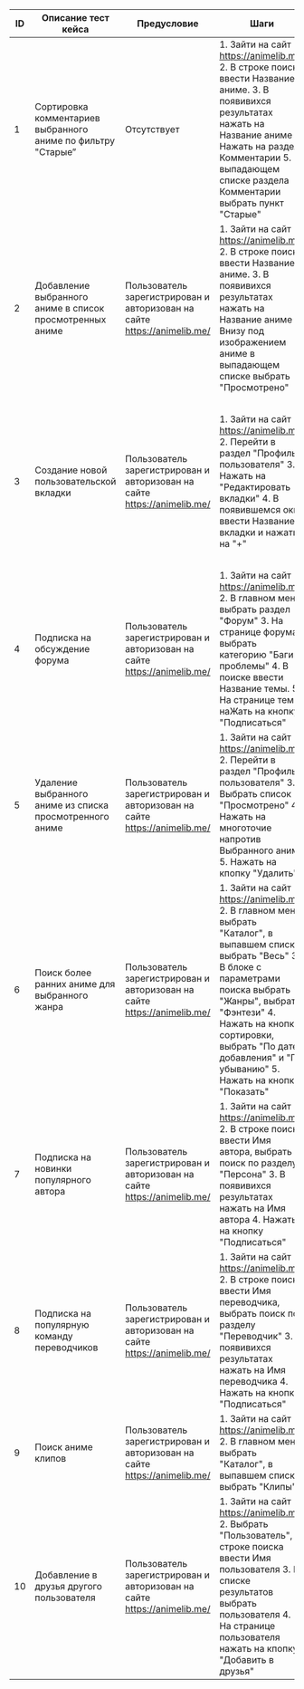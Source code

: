 | ID  | Описание тест кейса | Предусловие | Шаги | Тестовые данные | Фактический результат | Ожидаемый результат | Статус теста |
| --- | --- | --- | --- | --- | --- | --- | --- |
| 1 | Сортировка комментариев выбранного аниме по фильтру "Старые” | Отсутствует | 1. Зайти на сайт https://animelib.me/ 2. В строке поиска ввести Название аниме. 3. В появивихся результатах нажать на Название аниме 4. Нажать на раздел Комментарии 5. В выпадающем списке раздела Комментарии выбрать пункт "Старые" | Название аниме: "Высший во всех мирах" | Коммментарии для выбранного аниме отсортированы по наименьшему по дате публикации, сначала отображаются более старые комментарии, далее, по мере продвижения, более новые  | Коммментарии для выбранного аниме отсортированы по наименьшему по дате публикации, сначала отображаются более старые комментарии, далее, по мере продвижения, более новые  | Пройден |
| 2 | Добавление выбранного аниме в список просмотренных аниме | Пользователь зарегистрирован и авторизован на сайте https://animelib.me/ | 1. Зайти на сайт https://animelib.me 2. В строке поиска ввести Название аниме. 3. В появивихся результатах нажать на Название аниме 4. Внизу под изображением аниме в выпадающем списке выбрать "Просмотрено"  | Название аниме: "Высший во всех мирах" | Аниме появляется в разделе "Просмотрено". Состояние списка меняется на "Просмотрено" | Аниме появляется в разделе "Просмотрено". Состояние списка меняется на "Просмотрено" | Пройден |
| 3 | Создание новой пользовательской вкладки | Пользователь зарегистрирован и авторизован на сайте https://animelib.me/ | 1. Зайти на сайт https://animelib.me/ 2. Перейти в раздел "Профиль пользователя" 3. Нажать на "Редактировать вкладки" 4. В появившемся окне ввести Название вкладки и нажать на "+"  | Название вкладки "Любимые тайтлы" | В списке разделов в профили пользователя появится раздел "Любимые тайтлы", при выборе тайтла появилась возможность добавлять тайтл в созданный раздел | В списке разделов в профили пользователя появится раздел "Любимые тайтлы", при выборе тайтла появилась возможность добавлять тайтл в созданный раздел | Пройден |
| 4 | Подписка на обсуждение форума| Пользователь зарегистрирован и авторизован на сайте https://animelib.me/ | 1. Зайти на сайт https://animelib.me/ 2. В главном меню выбрать раздел "Форум" 3. На странице форума выбрать категорию "Баги и проблемы" 4. В поиске ввести Название темы. 5. На странице темы наЖать на кнопку "Подписаться"  | Название категории: "Баги и проблемы", Название темы: "Тупой вопрос...."| Кпопка "Подписаться" изменила свой статус на "Вы подписаны". | Кпопка "Подписаться" изменила свой статус на "Вы подписаны". | Пройден |
| 5 | Удаление выбранного аниме из списка просмотренного аниме | Пользователь зарегистрирован и авторизован на сайте https://animelib.me/ | 1. Зайти на сайт https://animelib.me/ 2. Перейти в раздел "Профиль пользователя" 3. Выбрать список "Просмотрено" 4. Нажать на многоточие напротив Выбранного аниме 5. Нажать на кпопку "Удалить" | Название аниме: "Высший во всех мирах", название списка "Просмотрено"  | Из выбранного списка удаляется только выбранное аниме  | Из выбранного списка удаляется только выбранное аниме | Пройден |
| 6 | Поиск более ранних аниме для выбранного жанра | Пользователь зарегистрирован и авторизован на сайте https://animelib.me/ | 1. Зайти на сайт https://animelib.me/ 2. В главном меню выбрать "Каталог", в выпавшем списке выбрать "Весь" 3. В блоке с параметрами поиска выбрать  "Жанры", выбрать "Фэнтези" 4. Нажать на кнопку сортировки, выбрать "По дате добавления" и "По убыванию" 5. Нажать на кнопку "Показать" | Название жанра: "Фэнтези" | Пользователю отображаются более старые аниме для выбранного жанра | Пользователю отображаются более старые аниме для выбранного жанра | Пройден |
| 7 | Подписка на новинки популярного автора | Пользователь зарегистрирован и авторизован на сайте https://animelib.me/ | 1. Зайти на сайт https://animelib.me/ 2. В строке поиска ввести Имя автора, выбрать поиск по разделу "Персона" 3. В появивихся результатах нажать на Имя автора 4. Нажать на кнопку "Подписаться" | Имя автора: "Jksmanga" | Пользователь подписан на уведомления о новинках популярного автора. Кпопка "Подписаться" изменила свой статус на "Вы подписаны"| Пользователь подписан на уведомления о новинках популярного автора. Кпопка "Подписаться" изменила свой статус на "Вы подписаны" | Пройден |
| 8 | Подписка на популярную команду переводчиков | Пользователь зарегистрирован и авторизован на сайте https://animelib.me/ | 1. Зайти на сайт https://animelib.me/ 2. В строке поиска ввести Имя переводчика, выбрать поиск по разделу "Переводчик" 3. В появивихся результатах нажать на Имя переводчика 4. Нажать на кнопку "Подписаться" | Имя команды переводчиков: "RanobeList" | Пользователь подписан на уведомления о новых переводах команды. Кпопка "Подписаться" изменила свой статус на "Вы подписаны"| Пользователь подписан на уведомления о новых переводах команды. Кпопка "Подписаться" изменила свой статус на "Вы подписаны" | Пройден |
| 9 | Поиск аниме клипов | Пользователь зарегистрирован и авторизован на сайте https://animelib.me/ | 1. Зайти на сайт https://animelib.me/ 2. В главном меню выбрать "Каталог", в выпавшем списке выбрать "Клипы" | Формат: "Клипы" | Пользователю отображаются клипы | Пользователю отображаются клипы | Пройден
| 10 | Добавление в друзья другого пользователя | Пользователь зарегистрирован и авторизован на сайте https://animelib.me/  | 1. Зайти на сайт https://animelib.me/ 2. Выбрать "Пользователь", в строке поиска ввести Имя пользователя 3. В списке результатов выбрать пользователя 4. На странице пользователя нажать на кпопку "Добавить в друзья"  | Имя пользователя: "daniel2"  | Пользователю отправлена заявка на добавление в друзья, на странице появилось уведомление "Пользователь добавлен в друзья" | Пользователю отправлена заявка на добавление в друзья, на странице появилось уведомление "Пользователь добавлен в друзья" | Пройден |
